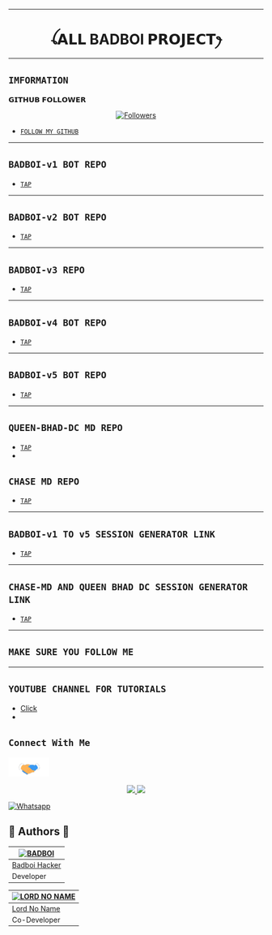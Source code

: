 
-------
## <h1 align="center">ꪶ𝗔𝗟𝗟 BADBOI 𝗣𝗥𝗢𝗝𝗘𝗖𝗧ꫂ<br></h1>
-------

## ```IMFORMATION```

𝗚𝗜𝗧𝗛𝗨𝗕 𝗙𝗢𝗟𝗟𝗢𝗪𝗘𝗥
<p align="center">
<a href="https://github.com/BADBOI-v1/followers"><img title="Followers" src="https://img.shields.io/github/followers/BADBOI-v1?color=red&style=flat-square"></a>

- [`FOLLOW MY GITHUB`](https://github.com/BADBOI-v1/)

-------
## ```BADBOI-v1 BOT REPO```

- [`TAP`](https://github.com/BADBOI-v1/BADBOI-v1)



-------
## ```BADBOI-v2 BOT REPO```

- [`TAP`](https://github.com/BADBOI-v1/BADBOI-v2)

-------
## ```BADBOI-v3 REPO```

- [`TAP`](https://github.com/BADBOI-v1/BADBOI-v3)


-------
## ```BADBOI-v4 BOT REPO```

- [`TAP`](https://github.com/BADBOI-v1/BADBOI-v4)


-------
## ```BADBOI-v5 BOT REPO```

- [`TAP`](https://github.com/BADBOI-v1/BADBOI-v5)




-------
## ```QUEEN-BHAD-DC MD REPO```

- [`TAP`](https://github.com/BADBOI-v1/Queen-BHAD-DC-MD)
- 
## ```CHASE MD REPO```

- [`TAP`](https://github.com/BADBOI-v1/CHASE-MD)
-------
## ```BADBOI-v1 TO v5 SESSION GENERATOR LINK```

- [`TAP`](https://creds-json-paring-generator-by-badboi-2.onrender.com/)

-------
## ```CHASE-MD AND QUEEN BHAD DC SESSION GENERATOR LINK```

- [`TAP`](https://all-bot-paring-generator-by-badboi-hacker-dtow.onrender.com)

-------
## ```MAKE SURE YOU FOLLOW ME```

-------
## ```YOUTUBE CHANNEL FOR TUTORIALS```

 - [ Click ](https://youtube.com/@BADBOI-k2i?si=1_Ae2h9Kl9IbAo7E)
 - 
## ```Connect With Me```
<img src="https://github.com/0xAbdulKhalid/0xAbdulKhalid/raw/main/assets/mdImages/handshake.gif" width ="80"></h1> 
 <br> 
<p align="center">
<a href="https://wa.me/2348140825959"><img src="https://img.shields.io/badge/Contact BADBOI-25D366?style=for-the-badge&logo=whatsapp&logoColor=white" />
<a href="https://whatsapp.com/channel/0029VadCyFZGufJ2YW4bG42x"><img src="https://img.shields.io/badge/Join Official Channel-25D366?style=for-the-badge&logo=whatsapp&logoColor=white" />
   
<a href='https://chat.whatsapp.com/LYOPu85NAVv4ymxOxCxRQY' target="_blank"><img alt='Whatsapp' src='https://img.shields.io/badge/OFFICIAL-GC-h?color=black&style=for-the-badge&logo=whatsapp' width="96.35" height="28"/></a></p>

## 🎯 Authors 🎯
  <div align="center">
  
| [![BADBOI](https://github.com/BADBOI-v1.png?size=150)](https://github.com/BADBOI-v1) |
|----|
| [  Badboi Hacker](https://github.com/BADBOI-v1) |
|  Developer |

  </div>
  <div align="center">
  
| [![LORD NO NAME](https://github.com/Anime-King01.png?size=150)](https://github.com/Anime-King01) |
|----|
| [  Lord No Name](https://github.com/Anime-King01) |
|  Co-Developer |

  </div>
   
  </br> 











